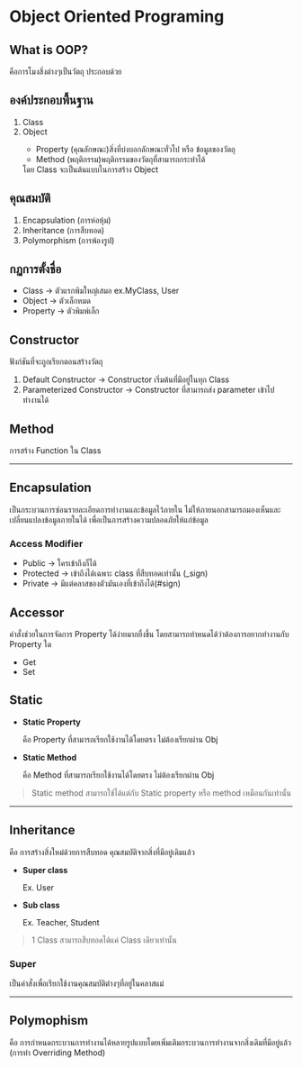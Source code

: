# Object Oriented Programing

## What is OOP?
คือการโมงสิ่งต่างๆเป็นวัตถุ ประกอบด้วย

## องค์ประกอบพื้นฐาน
<ol>
  <li>Class</li>
  <li>Object</li>
    <ul>
      <li>Property (คุณลักษณะ)สิ่งที่บ่งบอกลักษณะทั่วไป หรือ ข้อมูลของวัตถุ</li>
      <li>Method (พฤติกรรม)พฤติกรรมของวัตถุที่สามารถกระทำได้</li>
    </ul>
    โดย Class จะเป็นต้นแบบในการสร้าง Object
</ol>

## คุณสมบัติ
<ol>
  <li>Encapsulation (การห่อหุ้ม)</li>
  <li>Inheritance (การสืบทอด)</li>
  <li>Polymorphism (การพ้องรูป)</li>
</ol>

## กฏการตั้งชื่อ
<ul>
  <li>Class -> ตัวแรกพิมใหญ๋เสมอ ex.MyClass, User</li>
  <li>Object -> ตัวเล็กหมด</li>
  <li>Property -> ตัวพิมพ์เล็ก</li>
</ul>

## Constructor
ฟังก์ชันที่จะถูกเรียกตอนสร้างวัตถุ
<ol>
  <li>Default Constructor -> Constructor เริ่มต้นที่มีอยู่ในทุก Class</li>
  <li>Parameterized Constructor -> Constructor ที่สามารถส่ง parameter เข้าไปทำงานได้</li>
</ol>

## Method
การสร้าง Function ใน Class

---

## Encapsulation
เป็นกระบวนการซ่อนรายละเอียดการทำงานและข้อมูลไว้ภายใน ไม่ให้ภายนอกสามารถมองเห็นและเปลี่ยนแปลงข้อมูลภายในได้ เพื่อเป็นการสร้างความปลอดภัยให้แก่ข้อมูล
### Access Modifier
<ul>
  <li>Public -> ใครเข้าถึงก็ได้</li>
  <li>Protected -> เข้าถึงได้เฉพาะ class ที่สืบทอดเท่านั้น (_sign)</li>
  <li>Private -> มีแต่คลาสของตัวมันเองที่เข้าถึงได้(#sign)</li>
</ul>

## Accessor
คำสั่งช่วยในการจัดการ Property ได้ง่ายมากยื่งขึ้น โดยสามารถทำหนดได้ว่าต้องการอยากทำงานกับ Property ใด
<ul>
  <li>Get</li>
  <li>Set</li>
</ul>

## Static
<ul>
  <li><strong>Static Property</strong></li>
    <p>
      คือ Property ที่สามารถเรียกใช้งานได้โดยตรง ไม่ต้องเรียกผ่าน Obj
    </p>
  <li><strong>Static Method</strong></li>
    <p>
      คือ Method ที่สามารถเรียกใช้งานได้โดยตรง ไม่ต้องเรียกผ่าน Obj
    </p>
</ul>

> Static method สามารถใช้ได้แต่กับ Static property หรือ method เหมือนกันเท่านั้น

---

## Inheritance
คือ การสร้างสิ่งใหม่ด้วยการสืบทอด คุณสมบัติจากสิ่งที่มีอยู่เดิมแล้ว
<ul>
  <li><strong>Super class</strong></li>
  <p>Ex. User</p>
  <li><strong>Sub class</strong></li>
  <p>Ex. Teacher, Student</p>
</ul>

> 1 Class สามารถสืบทอดได้แค่ Class เดียวเท่านั้น

### Super 
เป็นคำสั่งเพื่อเรียกใช้งานคุณสมบัติต่างๆที่อยู่ในคลาสแม่

--- 

## Polymophism
คือ การกำหนดกระบวนการทำงานได้หลายรูปแบบโดยเพิ่มเติมกระบวนการทำงานจากสิ่งเดิมที่มีอยู่แล้ว (การทำ Overriding Method)